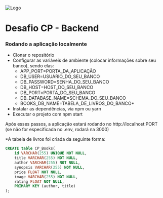 ![Logo](http://cafeepixel.com.br/assinaturas/logo_color_git.png)
# Desafio CP - Backend

### Rodando a aplicação localmente

- Clonar o repositório
- Configurar as variáveis de ambiente (colocar informações sobre seu banco), sendo elas:
    - APP_PORT=PORTA_DA_APLICAÇÃO
    - DB_USER=USUÁRIO_DO_SEU_BANCO
    - DB_PASSWORD=SENHA_DO_SEU_BANCO
    - DB_HOST=HOST_DO_SEU_BANCO
    - DB_PORT=PORTA_DO_SEU_BANCO
    - DB_DATABASE_NAME=SCHEMA_DO_SEU_BANCO
    - BOOKS_DB_NAME=TABELA_DE_LIVROS_DO_BANCO*
- Instalar as dependências, via npm ou yarn
- Executar o projeto com npm start

Após esses passos, a aplicação estará rodando no http://localhost:PORT (se não for especificada no .env, rodará na 3000)

*A tabela de livros foi criada da seguinte forma:
```sql
CREATE table CP_Books(
	id VARCHAR(255) UNIQUE NOT NULL,
    title VARCHAR(255) NOT NULL,
    author VARCHAR(255) NOT NULL,
    synopsis VARCHAR(255) NOT NULL,
    price FLOAT NOT NULL,
    image VARCHAR(255) NOT NULL,
    rating FLOAT NOT NULL,
	PRIMARY KEY (author, title)
);
```





